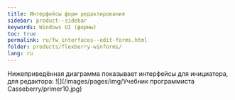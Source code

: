 ```yaml
---
title: Интерфейсы форм редактирования
sidebar: product--sidebar
keywords: Windows UI (формы)
toc: true
permalink: ru/fw_interfaces--edit-forms.html
folder: products/flexberry-winforms/
lang: ru
---
```


Нижеприведённая диаграмма показывает интерфейсы для инициатора, для редактора:
![](/images/pages/img/Учебник программиста Casseberry/primer10.jpg)
